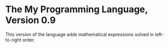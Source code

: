 # The My Programming Language, Version 0.9

This version of the language adds mathematical expressions solved in left-to-right order.
